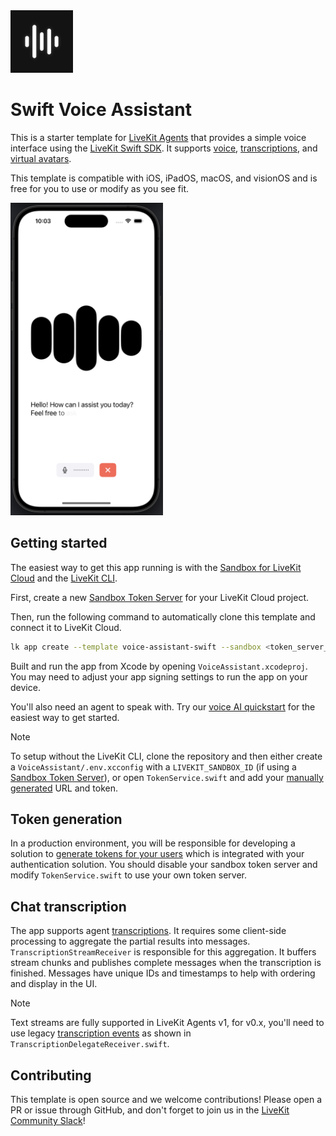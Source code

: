 <img src="./.github/assets/app-icon.png" alt="Voice Assistant App Icon" width="100" height="100">

# Swift Voice Assistant

This is a starter template for [LiveKit Agents](https://docs.livekit.io/agents/overview/) that provides a simple voice interface using the [LiveKit Swift SDK](https://github.com/livekit/client-sdk-swift). It supports [voice](https://docs.livekit.io/agents/start/voice-ai), [transcriptions](https://docs.livekit.io/agents/build/text/), and [virtual avatars](https://docs.livekit.io/agents/integrations/avatar/).

This template is compatible with iOS, iPadOS, macOS, and visionOS and is free for you to use or modify as you see fit.

<img src="./.github/assets/screenshot.png" alt="Voice Assistant Screenshot" height="500">

## Getting started

The easiest way to get this app running is with the [Sandbox for LiveKit Cloud](https://cloud.livekit.io/projects/p_/sandbox) and the [LiveKit CLI](https://docs.livekit.io/home/cli/cli-setup/).

First, create a new [Sandbox Token Server](https://cloud.livekit.io/projects/p_/sandbox/templates/token-server) for your LiveKit Cloud project.

Then, run the following command to automatically clone this template and connect it to LiveKit Cloud.

```bash
lk app create --template voice-assistant-swift --sandbox <token_server_sandbox_id>
```

Built and run the app from Xcode by opening `VoiceAssistant.xcodeproj`. You may need to adjust your app signing settings to run the app on your device.

You'll also need an agent to speak with. Try our [voice AI quickstart](https://docs.livekit.io/agents/start/voice-ai) for the easiest way to get started.

> [!NOTE]
> To setup without the LiveKit CLI, clone the repository and then either create a `VoiceAssistant/.env.xcconfig` with a `LIVEKIT_SANDBOX_ID` (if using a [Sandbox Token Server](https://cloud.livekit.io/projects/p_/sandbox/templates/token-server)), or open `TokenService.swift` and add your [manually generated](#token-generation) URL and token.

## Token generation

In a production environment, you will be responsible for developing a solution to [generate tokens for your users](https://docs.livekit.io/home/server/generating-tokens/) which is integrated with your authentication solution. You should disable your sandbox token server and modify `TokenService.swift` to use your own token server.

## Chat transcription

The app supports agent [transcriptions](https://docs.livekit.io/agents/build/text/). It requires some client-side processing to aggregate the partial results into messages. `TranscriptionStreamReceiver` is responsible for this aggregation. It buffers stream chunks and publishes complete messages when the transcription is finished. Messages have unique IDs and timestamps to help with ordering and display in the UI.

> [!NOTE]
> Text streams are fully supported in LiveKit Agents v1, for v0.x, you'll need to use legacy [transcription events](https://docs.livekit.io/agents/build/text/#transcription-events) as shown in `TranscriptionDelegateReceiver.swift`.

## Contributing

This template is open source and we welcome contributions! Please open a PR or issue through GitHub, and don't forget to join us in the [LiveKit Community Slack](https://livekit.io/join-slack)!

